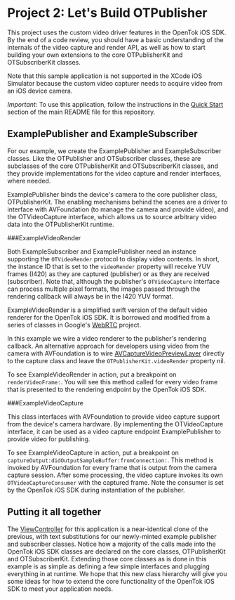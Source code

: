 Project 2: Let's Build OTPublisher
==================================

This project uses the custom video driver features in the OpenTok iOS SDK.
By the end of a code review, you should have a basic understanding of the
internals of the video capture and render API, as well as how to start
building your own extensions to the core OTPublisherKit and OTSubscriberKit
classes.

Note that this sample application is not supported in the XCode iOS Simulator
because the custom video capturer needs to acquire video from an iOS device
camera.

*Important:* To use this application, follow the instructions in the
[Quick Start](../README.md#quick-start) section of the main README file
for this repository.

ExamplePublisher and ExampleSubscriber
------------------------------------------

For our example, we create the ExamplePublisher and ExampleSubscriber
classes. Like the OTPublisher and OTSubscriber classes, these are subclasses of
the core OTPublisherKit and OTSubscriberKit classes, and they provide
implementations for the video capture and render interfaces, where needed.

ExamplePublisher binds the device's camera to the core publisher class,
OTPublisherKit. The enabling mechanisms behind the scenes are a driver to
interface with AVFoundation (to manage the camera and provide video), and the
OTVideoCapture interface, which allows us to source arbitrary video data into
the OTPublisherKit runtime.

###ExampleVideoRender

Both ExampleSubscriber and ExamplePublisher need an instance supporting the
`OTVideoRender` protocol to display video contents. In short, the instance
ID that is set to the `videoRender` property will receive YUV frames (I420) as
they are captured (publisher) or as they are received (subscriber). Note that,
although the publisher's `OTVideoCapture` interface can process multiple pixel
formats, the images passed through the rendering callback will always be in the
I420 YUV format.

ExampleVideoRender is a simplified swift version of the default video renderer
for the OpenTok iOS SDK. It is borrowed and modified from a series of classes in
Google's [WebRTC][1] project.

In this example we wire a video renderer to the publisher's rendering
callback. An alternative approach for developers using video from the camera
with AVFoundation is to wire [AVCaptureVideoPreviewLayer][2] directly to the
capture class and leave the `OTPublisherKit.videoRender` property nil.

To see ExampleVideoRender in action, put a breakpoint on `renderVideoFrame:`.
You will see this method called for every video frame that is presented to the
rendering endpoint by the OpenTok iOS SDK.

###ExampleVideoCapture

This class interfaces with AVFoundation to provide video capture support from
the device's camera hardware. By implementing the OTVideoCapture interface, it
can be used as a video capture endpoint ExamplePublisher to provide video for
publishing.

To see ExampleVideoCapture in action, put a breakpoint on
`captureOutput:didOutputSampleBuffer:fromConnection:`. This method is invoked by
AVFoundation for every frame that is output from the camera capture session.
After some processing, the video capture invokes its own
`OTVideoCaptureConsumer` with the captured frame. Note the consumer is set by
the OpenTok iOS SDK during instantiation of the publisher.


Putting it all together
-----------------------

The [ViewController](Lets-Build-OTPublisher/ViewController.m) for this
application is a near-identical clone of the previous, with text substitutions
for our newly-minted example publisher and subscriber classes. Notice how a
majority of the calls made into the OpenTok iOS SDK classes are declared
on the core classes, OTPublisherKit and OTSubscriberKit. Extending those core
classes as is done in this example is as simple as defining a few simple
interfaces and plugging everything in at runtime. We hope that this new
class hierarchy will give you some ideas for how to extend the core
functionality of the OpenTok iOS SDK to meet your application needs.


[1]: https://chromium.googlesource.com/external/webrtc/+/master/talk/app/webrtc/objc/
[2]: https://developer.apple.com/library/ios/documentation/AVFoundation/Reference/AVCaptureVideoPreviewLayer_Class/Reference/Reference.html
